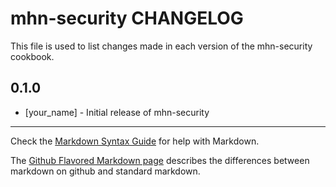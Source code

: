 # mhn-security CHANGELOG

This file is used to list changes made in each version of the mhn-security cookbook.

## 0.1.0
- [your_name] - Initial release of mhn-security

- - -
Check the [Markdown Syntax Guide](http://daringfireball.net/projects/markdown/syntax) for help with Markdown.

The [Github Flavored Markdown page](http://github.github.com/github-flavored-markdown/) describes the differences between markdown on github and standard markdown.

